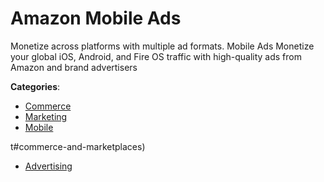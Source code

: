 # Amazon Mobile Ads


Monetize across platforms with multiple ad formats.  Mobile Ads Monetize your global iOS, Android, and Fire OS traffic with high-quality ads from Amazon and brand advertisers



**Categories**:
- [Commerce](https://github.com/apis-list/apis-list#commerce)
- [Marketing](https://github.com/apis-list/apis-list#marketing)
- [Mobile](https://github.com/apis-list/apis-list#mobile)



t#commerce-and-marketplaces)
- [Advertising](https://github.com/apis-list/apis-list#advertising)







